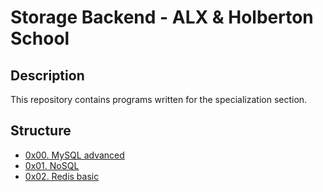 # Storage Backend - ALX & Holberton School

## Description

This repository contains programs written for the specialization section.

## Structure

* [0x00. MySQL advanced](./0x00-MySQL_Advanced/)
* [0x01. NoSQL](./0x01-NoSQL/)
* [0x02. Redis basic](./0x02-redis_basic/)